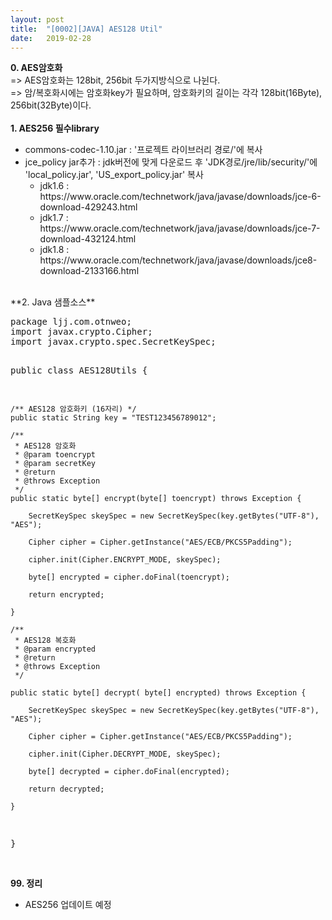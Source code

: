 ```yaml
---
layout: post
title:  "[0002][JAVA] AES128 Util"
date:   2019-02-28
---
```


**0. AES암호화**
<br>
=> AES암호화는 128bit, 256bit 두가지방식으로 나뉜다.
<br>
=> 암/복호화시에는 암호화key가 필요하며, 암호화키의 길이는 각각 128bit(16Byte), 256bit(32Byte)이다.
<br>
<br>
**1. AES256 필수library**
<ul class="circle lm20">
  <li>commons-codec-1.10.jar : '프로젝트 라이브러리 경로/'에 복사</li>
  <li>jce_policy jar추가 : jdk버전에 맞게 다운로드 후 'JDK경로/jre/lib/security/'에 'local_policy.jar', 'US_export_policy.jar' 복사
    <ul class="disc lm30">
	<li>jdk1.6 : https://www.oracle.com/technetwork/java/javase/downloads/jce-6-download-429243.html</li>
	<li>jdk1.7 : https://www.oracle.com/technetwork/java/javase/downloads/jce-7-download-432124.html</li>
	<li>jdk1.8 : https://www.oracle.com/technetwork/java/javase/downloads/jce8-download-2133166.html</li>
    </ul>
  </li>
</ul>
<br>
**2. Java 샘플소스**
<pre class="prettyprint">
package ljj.com.otnweo;
import javax.crypto.Cipher;
import javax.crypto.spec.SecretKeySpec;

public class AES128Utils {
	
	/** AES128 암호화키 (16자리) */
	public static String key = "TEST123456789012";
	
	/**
	 * AES128 암호화
	 * @param toencrypt
	 * @param secretKey
	 * @return
	 * @throws Exception
	 */
    public static byte[] encrypt(byte[] toencrypt) throws Exception {

        SecretKeySpec skeySpec = new SecretKeySpec(key.getBytes("UTF-8"), "AES");

        Cipher cipher = Cipher.getInstance("AES/ECB/PKCS5Padding");

        cipher.init(Cipher.ENCRYPT_MODE, skeySpec);

        byte[] encrypted = cipher.doFinal(toencrypt);

        return encrypted;

    }
    
    /**
     * AES128 복호화
     * @param encrypted
     * @return
     * @throws Exception
     */
     
    public static byte[] decrypt( byte[] encrypted) throws Exception {

        SecretKeySpec skeySpec = new SecretKeySpec(key.getBytes("UTF-8"), "AES");

        Cipher cipher = Cipher.getInstance("AES/ECB/PKCS5Padding");

        cipher.init(Cipher.DECRYPT_MODE, skeySpec);

        byte[] decrypted = cipher.doFinal(encrypted);

        return decrypted;

    }    

}
</pre>
<br>
**99. 정리**
<ul class="circle lm20">
  <li>AES256 업데이트 예정</li>
</ul>
